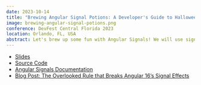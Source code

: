 ```yaml
---
date: 2023-10-14
title: "Brewing Angular Signal Potions: A Developer's Guide to Halloween Magic"
image: brewing-angular-signal-potions.png
conference: DevFest Central Florida 2023
location: Orlando, FL, USA
abstract: Let's brew up some fun with Angular Signals! We will use signals to refactor and add features to an existing app. This talk will give an overview of the new Angular reactive primitives that are currently in developer preview. We will also look at Signal Effects, and how they work. But watch out! There's an overlooked rule about how effects trigger that may leave you scratching your head trying to figure out why it's not working correctly! Bing your laptop and code along!
---
```


- [Slides](https://www.canva.com/design/DAFsGJyItgI/O1DthpOeM9vqvO0g_UrFFQ/view?utm_content=DAFsGJyItgI&utm_campaign=designshare&utm_medium=link&utm_source=publishsharelink)
- [Source Code](https://github.com/BaronVonPerko/devfest2023)
- [Angular Signals Documentation](https://angular.io/guide/signals)
- [Blog Post: The Overlooked Rule that Breaks Angular 16’s Signal Effects](http://localhost:5173/blog/post/2023-06-30-the-overlooked-rule-that-breaks-angular-16-signal-effects)
